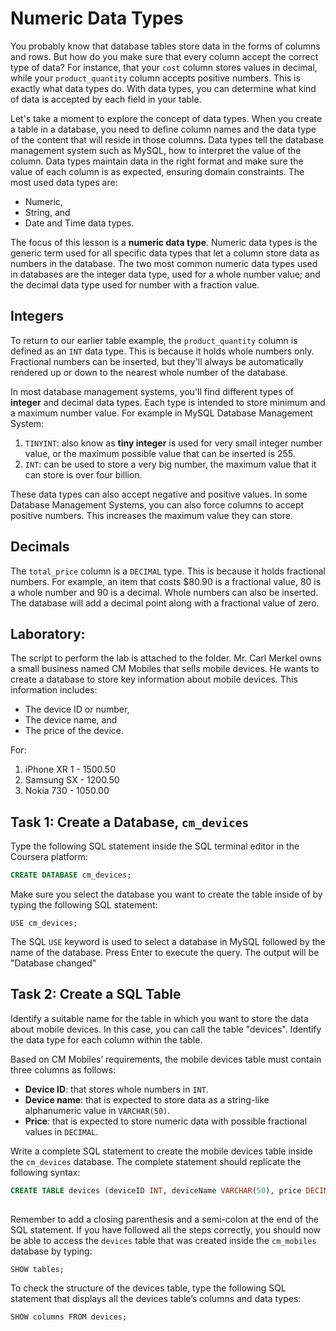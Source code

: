 # Numeric Data Types 

You probably know that database tables store data in the forms of columns and rows. But how do you make sure that every column accept the correct type of data? For instance, that your `cost` column stores values in decimal, while your `product_quantity` column accepts positive numbers. This is exactly what data types do. With data types, you can determine what kind of data is accepted by each field in your table. 

Let's take a moment to explore the concept of data types. When you create a table in a database, you need to define column names and the data type of the content that will reside in those columns. Data types tell the database management system such as MySQL, how to interpret the value of the column. Data types maintain data in the right format and make sure the value of each column is as expected, ensuring domain constraints. The most used data types are: 

  + Numeric, 
  + String, and 
  + Date and Time data types. 

The focus of this lesson is a **numeric data type**. Numeric data types is the generic term used for all specific data types that let a column store data as numbers in the database. The two most common numeric data types used in databases are the integer data type, used for a whole number value; and the decimal data type used for number with a fraction value. 


## Integers 

To return to our earlier table example, the `product_quantity` column is defined as an `INT` data type. This is because it holds whole numbers only. Fractional numbers can be inserted, but they'll always be automatically rendered up or down to the nearest whole number of the database. 

In most database management systems, you'll find different types of **integer** and decimal data types. Each type is intended to store minimum and a maximum number value. For example in MySQL Database Management System: 

  1. `TINYINT`: also know as **tiny integer** is used for very small integer number value, or the maximum possible value that can be inserted is 255. 
  2. `INT`: can be used to store a very big number, the maximum value that it can store is over four billion. 

These data types can also accept negative and positive values. In some Database Management Systems, you can also force columns to accept positive numbers. This increases the maximum value they can store. 


## Decimals 

The `total_price` column is a `DECIMAL` type. This is because it holds fractional numbers. For example, an item that costs $80.90 is a fractional value, 80 is a whole number and 90 is a decimal. Whole numbers can also be inserted. The database will add a decimal point along with a fractional value of zero. 


## Laboratory: 

The script to perform the lab is attached to the folder. Mr. Carl Merkel owns a small business named CM Mobiles that sells mobile devices. He wants to create a database to store key information about mobile devices. This information includes: 

  + The device ID or number, 
  + The device name, and 
  + The price of the device. 

For: 

  1. iPhone XR 1 - 1500.50 
  2. Samsung SX - 1200.50 
  3. Nokia 730 - 1050.00 


## Task 1: Create a Database, `cm_devices`

Type the following SQL statement inside the SQL terminal editor in the Coursera platform:


```Sql
CREATE DATABASE cm_devices;

```

Make sure you select the database you want to create the table inside of by typing the following SQL statement:


```shell
USE cm_devices; 

```

The SQL `USE` keyword is used to select a database in MySQL followed by the name of the database. Press Enter to execute the query. The output will be "Database changed"


## Task 2: Create a SQL Table 

Identify a suitable name for the table in which you want to store the data about mobile devices. In this case, you can call the table "devices". Identify the data type for each column within the table.

Based on CM Mobiles’ requirements, the mobile devices table must contain three columns as follows:

   + **Device ID**: that stores whole numbers in `INT`. 
   + **Device name**: that is expected to store data as a string-like alphanumeric value in `VARCHAR(50)`. 
   + **Price**: that is expected to store numeric data with possible fractional values in `DECIMAL`. 

Write a complete SQL statement to create the mobile devices table inside the `cm_devices` database. The complete statement should replicate the following syntax: 

```Sql
CREATE TABLE devices (deviceID INT, deviceName VARCHAR(50), price DECIMAL);
   
```

Remember to add a closing parenthesis and a semi-colon at the end of the SQL statement. If you have followed all the steps correctly, you should now be able to access the `devices` table that was created inside the `cm_mobiles` database by typing:

```shell 
SHOW tables;

```

To check the structure of the devices table, type the following SQL statement that displays all the devices table’s columns and data types: 

```shell 
SHOW columns FROM devices;

```
